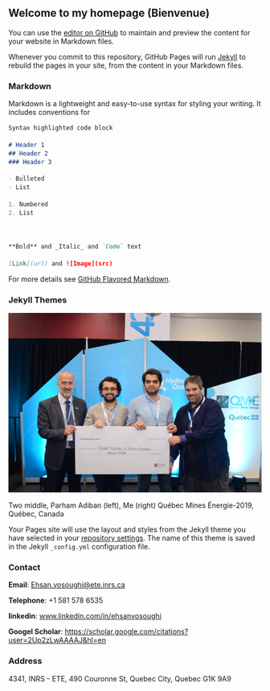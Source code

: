 ## Welcome to my homepage (Bienvenue)

You can use the [editor on GitHub](https://github.com/EhsanVosoughi/Ehsanvosoughi.github.io/edit/master/README.md) to maintain and preview the content for your website in Markdown files.

Whenever you commit to this repository, GitHub Pages will run [Jekyll](https://jekyllrb.com/) to rebuild the pages in your site, from the content in your Markdown files.

### Markdown

Markdown is a lightweight and easy-to-use syntax for styling your writing. It includes conventions for

```markdown
Syntax highlighted code block

# Header 1
## Header 2
### Header 3

- Bulleted
- List

1. Numbered
2. List



**Bold** and _Italic_ and `Code` text

[Link](url) and ![Image](src)
```

For more details see [GitHub Flavored Markdown](https://guides.github.com/features/mastering-markdown/).

### Jekyll Themes

![Image of Québec Mines Énergie-2019](https://github.com/EhsanVosoughi/Ehsanvosoughi.github.io/blob/master/Québec%20Mines%20Énergie-2019.png)

Two middle, Parham Adiban (left), Me (right)
Québec Mines Énergie-2019, Québec, Canada

Your Pages site will use the layout and styles from the Jekyll theme you have selected in your [repository settings](https://github.com/EhsanVosoughi/Ehsanvosoughi.github.io/settings). The name of this theme is saved in the Jekyll `_config.yml` configuration file.

### Contact
**Email**: Ehsan.vosoughi@ete.inrs.ca

**Telephone**: +1 581 578 6535

**linkedin**: www.linkedin.com/in/ehsanvosoughi

**Googel Scholar**: https://scholar.google.com/citations?user=2Up2zLwAAAAJ&hl=en

### Address 
4341, INRS - ETE, 490 Couronne St, Quebec City, Quebec G1K 9A9
